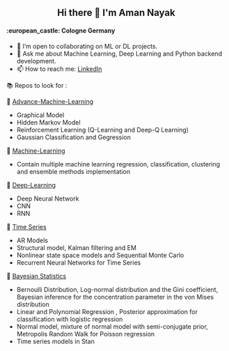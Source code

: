 <h2 align="center"> Hi there 👋 I'm Aman Nayak</h1>
<h4 align="left"> :european_castle: Cologne Germany</h1>
<!-- <h4 align="left"> :computer: Working as Data Science Analyst @ Accenture S&C Gmbh</h1> -->


<!-- I'm Data Scientist/ ML Engineer with master's in Statistics and Machine Learning Linköping University Sweden. I have previously worked as software developer in British Telecom Project at Tech Mahindra Ltd Pune India. 

-->

- 👯 I’m open to collaborating on ML or DL projects.
- 💬 Ask me about Machine Learning, Deep Learning and Python backend development. 
- 📫 How to reach me: [LinkedIn](https://www.linkedin.com/in/amannayak/)

:books: Repos to look for :

:pushpin: [Advance-Machine-Learning](https://github.com/amannayak/Advance-Machine-Learning.git)
* Graphical Model
* Hidden Markov Model
* Reinforcement Learning (Q-Learning and Deep-Q Learning)
* Gaussian Classification and Gegression

:pushpin: [Machine-Learning](https://github.com/amannayak/Machine-Learning.git)
* Contain multiple machine learning regression, classification, clustering and ensemble methods implementation

:pushpin: [Deep-Learning](https://github.com/amannayak/DeepLearning.git)
* Deep Neural Network
* CNN
* RNN

:pushpin: [Time Series](https://github.com/amannayak/Time-Series-and-Sequence-Analysis.git)

* AR Models
* Structural model, Kalman filtering and EM
* Nonlinear state space models and Sequential Monte Carlo
* Recurrent Neural Networks for Time Series


<!-- :pushpin: Text Mining (Repo with content will be public post Mar 16 2021) -->

:pushpin: [Bayesian Statistics](https://github.com/amannayak/Bayesian-Modeling.git)
* Bernoulli Distribution, Log-normal distribution and the Gini coefficient, Bayesian inference for the concentration parameter in the von Mises distribution
* Linear and Polynomial Regression , Posterior approximation for classification with logistic regression
* Normal model, mixture of normal model with semi-conjugate prior, Metropolis Random Walk for Poisson regression
* Time series models in Stan






